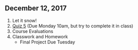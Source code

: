 ## December 12, 2017
1. Let it snow!
2. [Quiz 5](https://classroom.github.com/a/h1n02luS) (Due Monday 10am, but try to complete it in class)
3. Course Evaluations
4. Classwork and Homework
    * Final Project Due Tuesday

